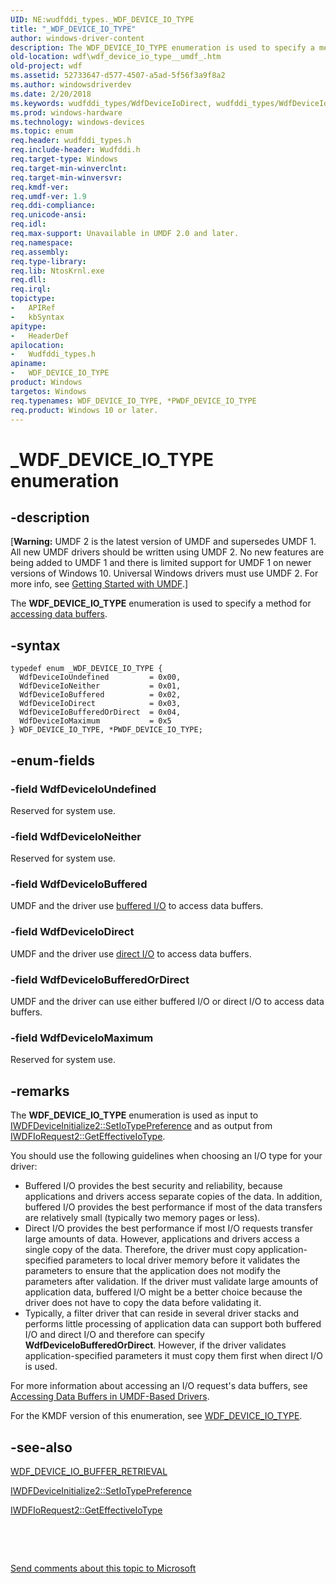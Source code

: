```yaml
---
UID: NE:wudfddi_types._WDF_DEVICE_IO_TYPE
title: "_WDF_DEVICE_IO_TYPE"
author: windows-driver-content
description: The WDF_DEVICE_IO_TYPE enumeration is used to specify a method for accessing data buffers.
old-location: wdf\wdf_device_io_type__umdf_.htm
old-project: wdf
ms.assetid: 52733647-d577-4507-a5ad-5f56f3a9f8a2
ms.author: windowsdriverdev
ms.date: 2/20/2018
ms.keywords: wudfddi_types/WdfDeviceIoDirect, wudfddi_types/WdfDeviceIoMaximum, _WDF_DEVICE_IO_TYPE, wudfddi_types/WdfDeviceIoBuffered, wudfddi_types/WDF_DEVICE_IO_TYPE, wudfddi_types/WdfDeviceIoNeither, WdfDeviceIoBuffered, wudfddi_types/WdfDeviceIoBufferedOrDirect, umdfstructs_df3f719d-59c4-4df5-b079-33e6962d1225.xml, umdf.wdf_device_io_type__umdf_, wudfddi_types/PWDF_DEVICE_IO_TYPE, WDF_DEVICE_IO_TYPE enumeration, wudfddi_types/WdfDeviceIoUndefined, WdfDeviceIoUndefined, WdfDeviceIoDirect, PWDF_DEVICE_IO_TYPE enumeration pointer, WDF_DEVICE_IO_TYPE, WdfDeviceIoBufferedOrDirect, WdfDeviceIoMaximum, WdfDeviceIoNeither, PWDF_DEVICE_IO_TYPE, wdf.wdf_device_io_type__umdf_, *PWDF_DEVICE_IO_TYPE
ms.prod: windows-hardware
ms.technology: windows-devices
ms.topic: enum
req.header: wudfddi_types.h
req.include-header: Wudfddi.h
req.target-type: Windows
req.target-min-winverclnt: 
req.target-min-winversvr: 
req.kmdf-ver: 
req.umdf-ver: 1.9
req.ddi-compliance: 
req.unicode-ansi: 
req.idl: 
req.max-support: Unavailable in UMDF 2.0 and later.
req.namespace: 
req.assembly: 
req.type-library: 
req.lib: NtosKrnl.exe
req.dll: 
req.irql: 
topictype:
-	APIRef
-	kbSyntax
apitype:
-	HeaderDef
apilocation:
-	Wudfddi_types.h
apiname:
-	WDF_DEVICE_IO_TYPE
product: Windows
targetos: Windows
req.typenames: WDF_DEVICE_IO_TYPE, *PWDF_DEVICE_IO_TYPE
req.product: Windows 10 or later.
---
```


# _WDF_DEVICE_IO_TYPE enumeration


## -description


<p class="CCE_Message">[<b>Warning:</b> UMDF 2 is the latest version of UMDF and supersedes UMDF 1.  All new UMDF drivers should be written using UMDF 2.  No new features are being added to UMDF 1 and there is limited support for UMDF 1 on newer versions of Windows 10.  Universal Windows drivers must use UMDF 2.  For more info, see <a href="https://docs.microsoft.com/en-us/windows-hardware/drivers/wdf/getting-started-with-umdf-version-2">Getting Started with UMDF</a>.]


The <b>WDF_DEVICE_IO_TYPE</b> enumeration is used to specify a method for <a href="https://docs.microsoft.com/en-us/windows-hardware/drivers/wdf/accessing-data-buffers-in-wdf-drivers">accessing data buffers</a>.


## -syntax


````
typedef enum _WDF_DEVICE_IO_TYPE { 
  WdfDeviceIoUndefined         = 0x00,
  WdfDeviceIoNeither           = 0x01,
  WdfDeviceIoBuffered          = 0x02,
  WdfDeviceIoDirect            = 0x03,
  WdfDeviceIoBufferedOrDirect  = 0x04,
  WdfDeviceIoMaximum           = 0x5
} WDF_DEVICE_IO_TYPE, *PWDF_DEVICE_IO_TYPE;
````


## -enum-fields




### -field WdfDeviceIoUndefined

Reserved for system use.


### -field WdfDeviceIoNeither

Reserved for system use.


### -field WdfDeviceIoBuffered

UMDF and the driver use <a href="https://docs.microsoft.com/en-us/windows-hardware/drivers/wdf/accessing-data-buffers-in-wdf-drivers">buffered I/O</a> to access data buffers.


### -field WdfDeviceIoDirect

UMDF and the driver use <a href="https://docs.microsoft.com/en-us/windows-hardware/drivers/wdf/accessing-data-buffers-in-wdf-drivers">direct I/O</a> to access data buffers.


### -field WdfDeviceIoBufferedOrDirect

UMDF and the driver can use either buffered I/O or direct I/O to access data buffers. 


### -field WdfDeviceIoMaximum

Reserved for system use.


## -remarks



The <b>WDF_DEVICE_IO_TYPE</b> enumeration is used as input to <a href="https://msdn.microsoft.com/library/windows/hardware/ff556969">IWDFDeviceInitialize2::SetIoTypePreference</a> and as output from <a href="https://msdn.microsoft.com/library/windows/hardware/ff558994">IWDFIoRequest2::GetEffectiveIoType</a>.

You should use the following guidelines when choosing an I/O type for your driver:

<ul>
<li>
Buffered I/O provides the best security and reliability, because applications and drivers access separate copies of the data. In addition, buffered I/O provides the best performance if most of the data transfers are relatively small (typically two memory pages or less). 

</li>
<li>
Direct I/O provides the best performance if most I/O requests transfer large amounts of data. However, applications and drivers access a single copy of the data. Therefore, the driver must copy application-specified parameters to local driver memory before it validates the parameters to ensure that the application does not modify the parameters after validation. If the driver must validate large amounts of application data, buffered I/O might be a better choice because the driver does not have to copy the data before validating it.

</li>
<li>
Typically, a filter driver that can reside in several driver stacks and performs little processing of application data can support both buffered I/O and direct I/O and therefore can specify <b>WdfDeviceIoBufferedOrDirect</b>. However, if the driver validates application-specified parameters it must copy them first when direct I/O is used.

</li>
</ul>
For more information about accessing an I/O request's data buffers, see <a href="https://docs.microsoft.com/en-us/windows-hardware/drivers/wdf/accessing-data-buffers-in-wdf-drivers">Accessing Data Buffers in UMDF-Based Drivers</a>.

For the KMDF version of this enumeration, see <a href="..\wudfddi_types\ne-wudfddi_types-_wdf_device_io_type.md">WDF_DEVICE_IO_TYPE</a>.




## -see-also

<a href="..\wudfddi_types\ne-wudfddi_types-_wdf_device_io_buffer_retrieval.md">WDF_DEVICE_IO_BUFFER_RETRIEVAL</a>



<a href="https://msdn.microsoft.com/library/windows/hardware/ff556969">IWDFDeviceInitialize2::SetIoTypePreference</a>



<a href="https://msdn.microsoft.com/library/windows/hardware/ff558994">IWDFIoRequest2::GetEffectiveIoType</a>



 

 

<a href="mailto:wsddocfb@microsoft.com?subject=Documentation%20feedback [wdf\wdf]:%20WDF_DEVICE_IO_TYPE enumeration%20 RELEASE:%20(2/20/2018)&amp;body=%0A%0APRIVACY STATEMENT%0A%0AWe use your feedback to improve the documentation. We don't use your email address for any other purpose, and we'll remove your email address from our system after the issue that you're reporting is fixed. While we're working to fix this issue, we might send you an email message to ask for more info. Later, we might also send you an email message to let you know that we've addressed your feedback.%0A%0AFor more info about Microsoft's privacy policy, see http://privacy.microsoft.com/en-us/default.aspx." title="Send comments about this topic to Microsoft">Send comments about this topic to Microsoft</a>


